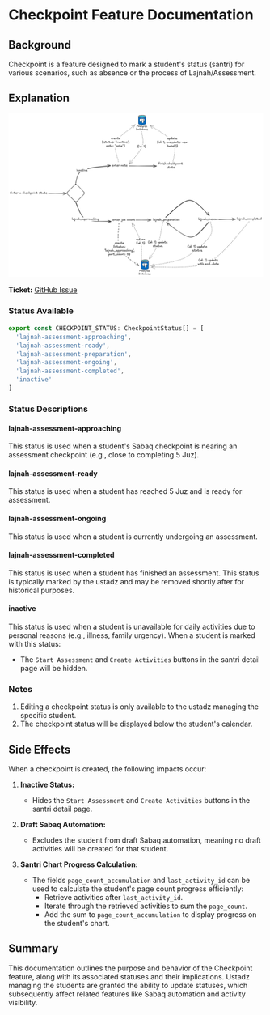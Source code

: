 # Checkpoint Feature Documentation

## Background

Checkpoint is a feature designed to mark a student's status (santri) for various scenarios, such as absence or the process of Lajnah/Assessment.

## Explanation

![checkpoint](./checkpoint.png)

**Ticket:** [GitHub Issue](https://github.com/orgs/khutwah/projects/1?pane=issue&itemId=90160733&issue=khutwah%7Ckhutwah-web%7C159)

### Status Available

```typescript
export const CHECKPOINT_STATUS: CheckpointStatus[] = [
  'lajnah-assessment-approaching',
  'lajnah-assessment-ready',
  'lajnah-assessment-preparation',
  'lajnah-assessment-ongoing',
  'lajnah-assessment-completed',
  'inactive'
]
```

### Status Descriptions

#### lajnah-assessment-approaching

This status is used when a student's Sabaq checkpoint is nearing an assessment checkpoint (e.g., close to completing 5 Juz).

#### lajnah-assessment-ready

This status is used when a student has reached 5 Juz and is ready for assessment.

#### lajnah-assessment-ongoing

This status is used when a student is currently undergoing an assessment.

#### lajnah-assessment-completed

This status is used when a student has finished an assessment. This status is typically marked by the ustadz and may be removed shortly after for historical purposes.

#### inactive

This status is used when a student is unavailable for daily activities due to personal reasons (e.g., illness, family urgency). When a student is marked with this status:

- The `Start Assessment` and `Create Activities` buttons in the santri detail page will be hidden.

### Notes

1. Editing a checkpoint status is only available to the ustadz managing the specific student.
2. The checkpoint status will be displayed below the student's calendar.

## Side Effects

When a checkpoint is created, the following impacts occur:

1. **Inactive Status:**

   - Hides the `Start Assessment` and `Create Activities` buttons in the santri detail page.

2. **Draft Sabaq Automation:**

   - Excludes the student from draft Sabaq automation, meaning no draft activities will be created for that student.

3. **Santri Chart Progress Calculation:**

   - The fields `page_count_accumulation` and `last_activity_id` can be used to calculate the student's page count progress efficiently:
     - Retrieve activities after `last_activity_id`.
     - Iterate through the retrieved activities to sum the `page_count`.
     - Add the sum to `page_count_accumulation` to display progress on the student's chart.

## Summary

This documentation outlines the purpose and behavior of the Checkpoint feature, along with its associated statuses and their implications. Ustadz managing the students are granted the ability to update statuses, which subsequently affect related features like Sabaq automation and activity visibility.
